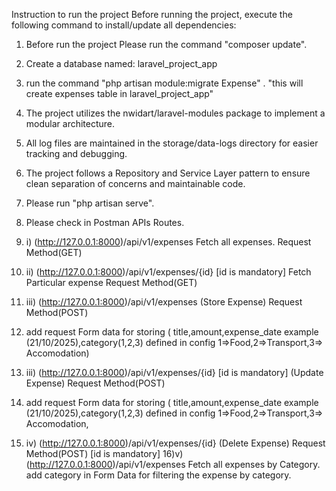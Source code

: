 Instruction to run the project
 Before running the project, execute the following command to install/update all dependencies:
1) Before run the project Please run the command "composer update".
2) Create a database named: laravel_project_app
3) run the command "php artisan module:migrate Expense" . "this will create expenses table in laravel_project_app"
4) The project utilizes the nwidart/laravel-modules package to implement a modular architecture.
5) All log files are maintained in the storage/data-logs directory for easier tracking and debugging.
6) The project follows a Repository and Service Layer pattern to ensure clean separation of concerns and maintainable code.
7) Please run "php artisan serve".
8) Please check in Postman APIs Routes.

9) i) (http://127.0.0.1:8000)/api/v1/expenses  Fetch all expenses. Request Method(GET)
10) ii) (http://127.0.0.1:8000)/api/v1/expenses/{id} [id is mandatory] Fetch Particular expense Request Method(GET)
11)   iii) (http://127.0.0.1:8000)/api/v1/expenses (Store Expense) Request Method(POST)
12)   add request Form data for storing ( title,amount,expense_date example (21/10/2025),category(1,2,3) defined in config 1=>Food,2=>Transport,3=> Accomodation)
13)   iii) (http://127.0.0.1:8000)/api/v1/expenses/{id}  [id is mandatory] (Update Expense) Request Method(POST)
14)   add request Form data for storing ( title,amount,expense_date example (21/10/2025),category(1,2,3) defined in config 1=>Food,2=>Transport,3=> Accomodation,
15)   iv) (http://127.0.0.1:8000)/api/v1/expenses/{id} (Delete Expense) Request Method(POST) [id is mandatory]
16)v) (http://127.0.0.1:8000)/api/v1/expenses  Fetch all expenses by Category. add category in Form Data for filtering the expense by category.
    

  


    

   
   
  
